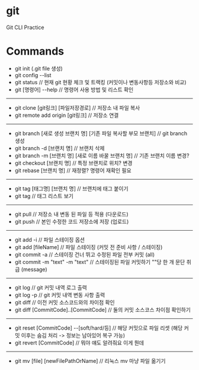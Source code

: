 # git
Git CLI Practice

# Commands
- git init (.git file 생성)
- git config --list
- git status // 현재 git 현황 체크 및 트랙킹 (커밋이나 변동사항등 저장소와 비교)
- git [명령어] --help // 명령어 사용 방법 및 리스트 확인
---
- git clone [git링크] [파일저장경로] // 저장소 내 파일 복사
- git remote add origin [git링크] // 저장소 연결
---
- git branch [새로 생성 브랜치 명] [기존 파일 복사할 부모 브랜치] // git branch 생성
- git branch -d [브랜치 명] // 브랜치 삭제
- git branch -m [브랜치 명] [새로 이름 바꿀 브랜치 명] // 기존 브랜치 이름 변경?
- git checkout [브랜치 명] // 특정 브랜치로 위치? 변경
- git rebase [브랜치 명] // 재정렬? 명령어 재확인 필요
---
- git tag [태그명] [브랜치 명] // 브랜치에 태그 붙이기
- git tag // 태그 리스트 보기
---
- git pull // 저장소 내 변동 된 파일 등 적용 (다운로드)
- git push // 본인 수정한 코드 저장소에 저장 (업로드)
---
- git add -i // 파일 스테이징 옵션
- git add [fileName] // 파일 스테이징 (커밋 전 준비 사항 / 스테이징)
- git commit -a // 스테이징 건너 뛰고 수정된 파일 전부 커밋 (all)
- git commit -m "text" -m "text" // 스테이징된 파일 커밋하기 ""당 한 개 문단 취급 (message)
---
- git log // git 커밋 내역 로그 출력
- git log -p // git 커밋 내역 변동 사항 출력 
- git diff // 이전 커밋 소스코드와의 차이점 확인
- git diff [CommitCode]..[CommitCode] // 둘의 커밋 소스코스 차이점 확인하기
---
- git reset [CommitCode] --[soft/hard/등] // 해당 커밋으로 파일 리셋 (해당 커밋 이후는 숨김 처리 -> 정보는 남아있어 복구 가능)
- git revert [CommitCode] // 뭐야 얘도 알려줘요 이게 뭔데
---
- git mv [file] [newFilePathOrName] // 리눅스 mv 마냥 파일 옮기기 
